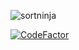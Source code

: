 ![sortninja](https://socialify.git.ci/filipsedivy/sortninja/image?description=1&language=1&name=1&owner=1&theme=Light)

[![CodeFactor](https://www.codefactor.io/repository/github/filipsedivy/sortninja/badge)](https://www.codefactor.io/repository/github/filipsedivy/sortninja)